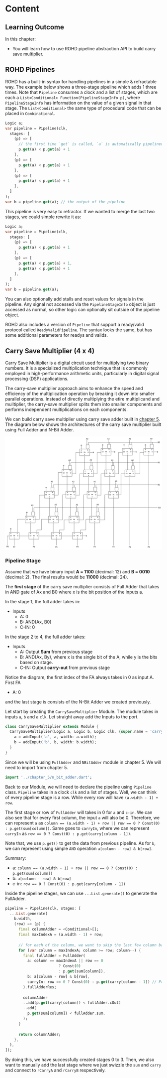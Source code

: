 # Content

## Learning Outcome

In this chapter:

- You will learn how to use ROHD pipeline abstraction API to build carry save multiplier.

## ROHD Pipelines

ROHD has a built-in syntax for handling pipelines in a simple & refractable way. The example below shows a three-stage pipeline which adds 1 three times. Note that `Pipeline` consumes a clock and a list of stages, which are each a `List<Conditional> Function(PipelineStageInfo p)`, where `PipelineStageInfo` has information on the value of a given signal in that stage. The `List<Conditional>` the same type of procedural code that can be placed in `Combinational`.

```dart
Logic a;
var pipeline = Pipeline(clk,
  stages: [
    (p) => [
      // the first time `get` is called, `a` is automatically pipelined
      p.get(a) < p.get(a) + 1
    ],
    (p) => [
      p.get(a) < p.get(a) + 1
    ],
    (p) => [
      p.get(a) < p.get(a) + 1
    ],
  ]
);
var b = pipeline.get(a); // the output of the pipeline
```

This pipeline is very easy to refractor. If we wanted to merge the last two stages, we could simple rewrite it as:

```dart
Logic a;
var pipeline = Pipeline(clk,
  stages: [
    (p) => [
      p.get(a) < p.get(a) + 1
    ],
    (p) => [
      p.get(a) < p.get(a) + 1,
      p.get(a) < p.get(a) + 1
    ],
  ]
);
var b = pipeline.get(a);
```

You can also optionally add stalls and reset values for signals in the pipeline. Any signal not accessed via the `PipelineStageInfo` object is just accessed as normal, so other logic can optionally sit outside of the pipeline object.

ROHD also includes a version of `Pipeline` that support a ready/valid protocol called `ReadyValidPipeline`. The syntax looks the same, but has some additional parameters for readys and valids.

## Carry Save Multiplier (4 x 4)

Carry Save Multiplier is a digital circuit used for multiplying two binary numbers. It is a specialized multiplication technique that is commonly employed in high-performance arithmetic units, particularly in digital signal processing (DSP) applications.

The carry-save multiplier approach aims to enhance the speed and efficiency of the multiplication operation by breaking it down into smaller parallel operations. Instead of directly multiplying the etire multiplicand and mulltiplier, the carry-save multiplier splits them into smaller components and performs independent multiplications on each components.

We can build carry save multiplier using carry save adder built in [chapter 5](../chapter_5/00_basic_modules.md). The diagram below shows the architectures of the carry save multiplier built using Full Adder and N-Bit Adder.

![carrysave multiplier](./assets/4x4-bits-Carry-Save-Multiplier-2.png)

### Pipeline Stage

Assume that we have binary input **A = 1100** (decimal: 12) and **B = 0010** (decimal: 2). The final results would be **11000** (decimal: 24).

The **first stage** of the carry save multiplier consists of Full Adder that takes in AND gate of Ax and B0 where x is the bit position of the inputs a.

In the stage 1, the full adder takes in:

- Inputs
  - A: 0
  - B: AND(Ax, B0)
  - C-IN: 0

In the stage 2 to 4, the full adder takes:

- Inputs
  - A: Output **Sum** from previous stage
  - B: AND(Ax, By), where x is the single bit of the A, while y is the bits based on stage.
  - C-IN: Output **carry-out** from previous stage

Notice the diagram, the first index of the FA always takes in 0 as input A.
First FA

- A: 0

and the last stage is consists of the N-Bit Adder we created previously.

Let start by creating the `CarrySaveMultiplier` Module. The module takes in inputs `a`, `b` and a `clk`. Let straight away add the Inputs to the port.

```dart
class CarrySaveMultiplier extends Module {
  CarrySaveMultiplier(Logic a, Logic b, Logic clk, {super.name = 'carry_save_multiplier'}) {
    a = addInput('a', a, width: a.width);
    b = addInput('b', b, width: b.width);
  }
}
```

Since we will be using `FullAdder` and `NBitAdder` module in chapter 5. We will need to import from chapter 5.

```dart
import '../chapter_5/n_bit_adder.dart';
```

Back to our Module, we will need to declare the pipeline using `Pipeline` class. `Pipeline` takes in a clock `clk` and a list of stages. Well, we can think of every pipeline stage is a row. While every row will have `(a.width - 1) + row`.

The first stage or row of `FullAdder` will takes in 0 for `a` and `c-in`. We can also see that for every first column, the input `a` will also be 0. Therefore, we can represent `a` as `column == (a.width - 1) + row || row == 0 ? Const(0) : p.get(sum[column])`. Same goes to `carryIn`, where we can represent `carryIn` as `row == 0 ? Const(0) : p.get(carry[column - 1])`.

Note that, we use `p.get()` to get the data from previous pipeline. As for `b`, we can represent using simple `AND` operation `a[column - row] & b[row]`.

Summary:

- a: `column == (a.width - 1) + row || row == 0 ? Const(0) : p.get(sum[column])`
- b: `a[column - row] & b[row]`
- c-in: `row == 0 ? Const(0) : p.get(carry[column - 1])`

Inside the pipeline stages, we can use `...List.generate()` to generate the FullAdder.

```dart
pipeline = Pipeline(clk, stages: [
  ...List.generate(
    b.width,
    (row) => (p) {
      final columnAdder = <Conditional>[];
      final maxIndexA = (a.width - 1) + row;

      // for each of the column, we want to skip the last few column based on the current row.
      for (var column = maxIndexA; column >= row; column--) {
        final fullAdder = FullAdder(
          a: column == maxIndexA || row == 0
                        ? Const(0)
                        : p.get(sum[column]),
          b: a[column - row] & b[row], 
          carryIn: row == 0 ? Const(0) : p.get(carry[column - 1]) // Previous carry-out
        ).fullAdderRes;

        columnAdder
        ..add(p.get(carry[column]) < fullAdder.cOut)
        ..add(
          p.get(sum[column]) < fullAdder.sum,
        );
      }

      return columnAdder;
    },
  ),
]);
```

By doing this, we have successfully created stages 0 to 3. Then, we also want to manually add the last stage where we just swizzle the `sum` and `carry` and connect to `rCarryA` and `rCarryB` respectively.

